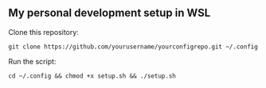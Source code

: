 ## My personal development setup in WSL

Clone this repository:
```
git clone https://github.com/yourusername/yourconfigrepo.git ~/.config
```

Run the script:
```
cd ~/.config && chmod +x setup.sh && ./setup.sh
```
